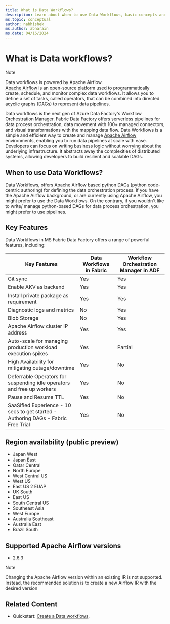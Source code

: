 ```yaml
---
title: What is Data Workflows?
description: Learn about when to use Data Workflows, basic concepts and supported regions.
ms.topic: conceptual
author: nabhishek
ms.author: abnarain
ms.date: 04/16/2024
---
```

# What is Data workflows?

> [!NOTE]
> Data workflows is powered by Apache Airflow. </br> [Apache Airflow](https://airflow.apache.org/) is an open-source platform used to programmatically create, schedule, and monitor complex data workflows. It allows you to define a set of tasks, called operators, that can be combined into directed acyclic graphs (DAGs) to represent data pipelines.

Data workflows is the next gen of Azure Data Factory's Workflow Orchestration Manager.
Fabric Data Factory offers serverless pipelines for data process orchestration, data movement with 100+ managed connectors, and visual transformations with the mapping data flow.
Data Workflows is a simple and efficient way to create and manage [Apache Airflow](https://airflow.apache.org) environments, enabling you to run data pipelines at scale with ease. Developers can focus on writing business logic without worrying about the underlying infrastructure. It abstracts away the complexities of distributed systems, allowing developers to build resilient and scalable DAGs.

## When to use Data Workflows?

Data Workflows, offers Apache Airflow based python DAGs (python code-centric authoring) for defining the data orchestration process. If you have the Apache Airflow background, or are currently using Apache Airflow, you might prefer to use the Data Workflows. On the contrary, if you wouldn't like to write/ manage python-based DAGs for data process orchestration, you might prefer to use pipelines.

## Key Features
Data Workflows in MS Fabric Data Factory offers a range of powerful features, including:

| Key Features     | Data Workflows in Fabric | Workflow Orchestration Manager in ADF |
| ---------------- | --- | --- |
| Git sync | Yes | Yes |
| Enable AKV as backend | Yes | Yes|
| Install private package as requirement | Yes | Yes |
| Diagnostic logs and metrics | No | Yes |
| Blob Storage | No | Yes |
| Apache Airflow cluster IP address | Yes | Yes |
| Auto-scale for managing production workload execution spikes | Yes | Partial |
| High Availability for mitigating outage/downtime | Yes | No |
| Deferrable Operators for suspending idle operators and free up workers | Yes | No |
| Pause and Resume TTL | Yes | No |
| SaaSified Experience - 10 secs to get started - Authoring DAGs - Fabric Free Trial | Yes | No |

## Region availability (public preview)

- Japan West
- Japan East
- Qatar Central
- North Europe
- West Central US
- West US
- East US 2 EUAP
- UK South
- East US
- South Central US
- Southeast Asia
- West Europe
- Australia Southeast
- Australia East
- Brazil South

## Supported Apache Airflow versions

- 2.6.3

> [!NOTE]
> Changing the Apache Airflow version within an existing IR is not supported. Instead, the recommended solution is to create a new Airflow IR with the desired version

## Related Content

* Quickstart: [Create a Data workflows](../data-factory/create-data-workflows.md).

